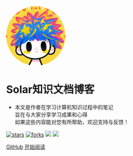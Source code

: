 <img width="160px" style="border-radius: 50%" bor src="style/head_portrait.jpg">

# **Solar知识文档博客**

- 本文是作者在学习计算机知识过程中的笔记<br>旨在与大家分享学习成果和心得<br>如果这些内容能对您有所帮助，欢迎支持与反馈！

[![stars](https://badgen.net/github/stars/MaxSolarsystem/max_doc_docsify?color=4ab8a1)](https://github.com/MaxSolarsystem/max_doc_docsify)
[![forks](https://badgen.net/github/forks/MaxSolarsystem/max_doc_docsify?color=4ab8a1)](https://github.com/MaxSolarsystem/max_doc_docsify)
![](https://img.shields.io/badge/license-MIT-blue)
![](https://img.shields.io/badge/Java-%E7%A8%8B%E5%BA%8F%E5%91%98-green)

[GitHub](https://github.com/MaxSolarsystem/max_doc_docsify)
[开始阅读](?id=我的故事)

